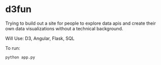 # d3fun

Trying to build out a site for people to explore data apis and create their own data visualizations without a technical background.

Will Use: D3, Angular, Flask, SQL

To run:
```
python app.py
```
